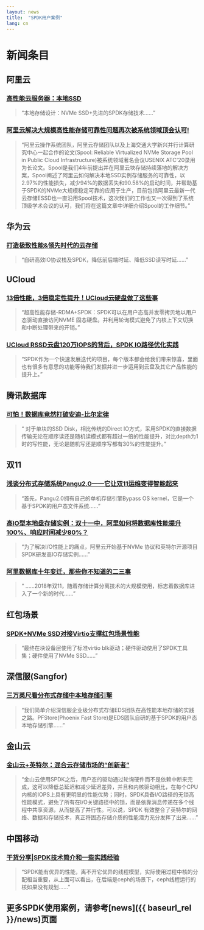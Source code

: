 ```yaml
---
layout: news
title:  "SPDK用户案例"
lang: cn
---
```


# 新闻条目

## 阿里云
### [高性能云服务器：本地SSD](https://promotion.aliyun.com/ntms/act/ecshighperformance.html?open_id=1d8213d3-b437-4596-a88a-d27798942d3a-&open_cid=4703)
> “本地存储设计：NVMe SSD+先进的SPDK存储技术……”

### [阿里云解决大规模高性能存储可靠性问题再次被系统领域顶会认可!](https://mp.weixin.qq.com/s?__biz=MzUxNjE3MTcwMg==&mid=2247484531&idx=1&sn=a2e2403553f35bd95dede1c20008c701&chksm=f9aa36aaceddbfbc2ad61322d1429541c65433f0187cfed43da1abc5b0a74324b7f5e48b6664&mpshare=1&scene=1&srcid=0725GYCQ4umImcE9RTra9b7Q&sharer_sharetime=1595633885692&sharer_shareid=1e1dec1b9475e3734b8e5a5d756cd987&exportkey=A7u3lgJYloOKluHO9Anx%2FlU%3D&pass_ticket=79U82s1g4cln4qPznk2LWHFfonukEua2qL0xjsaXGItU%2F7R8VRtV8ob3jpgdu23g&wx_header=0#rd)
> “阿里云操作系统团队，阿里云存储团队以及上海交通大学新兴并行计算研究中心一起合作的论文(Spool: Reliable Virtualized NVMe Storage Pool in Public Cloud Infrastructure)被系统领域著名会议USENIX ATC'20录用为长论文。Spool是我们4年前提出并在阿里云块存储持续落地的解决方案，Spool阐述了阿里云如何解决本地SSD实例存储服务的可靠性，以2.97%的性能损失，减少94%的数据丢失和90.58%的启动时间，并帮助基于SPDK的NVMe大规模稳定可靠的应用于生产，目前包括阿里云最新一代云存储ESSD也一直沿用Spool技术，这次我们的工作也又一次得到了系统顶级学术会议的认可，我们将在这篇文章中详细介绍Spool的工作细节。”


## 华为云
### [打造极致性能&领先时代的云存储](https://mp.weixin.qq.com/s?__biz=MzU2MDQyODg5OQ==&mid=2247483678&idx=1&sn=1ae7ba94c9a1eb700b281f334349bcdd&chksm=fc096312cb7eea04806cb1a79730c0b20a26be30cc598c9a48984c314e5a6ff9a2883d4548c0&mpshare=1&scene=1&srcid=1011i0o8g9PMom1NJvNc6M1F&pass_ticket=78pFPUJXIj2jXUbDK37gFxL1pHBmmS0LyvDfYau6Um90HlQij9oDVpABPtHWgusn#rd)
> “自研高效IO协议栈及SPDK，降低前后端时延、降低SSD读写时延……”


## UCloud
### [13倍性能，3倍稳定性提升！UCloud云硬盘做了这些事](https://mp.weixin.qq.com/s?__biz=MzUwOTA1NDg4NQ==&mid=2247485279&idx=1&sn=22d544ff61f95bee5d7c31741fa109fe&chksm=f9195d95ce6ed483b630aa82868ec3c673578c916c701f040465d6ad0eb71d56ac527ba5bb4a&mpshare=1&scene=1&srcid=1109eUsfiFQsJuWdHaci4KWL&pass_ticket=M8iA8MZjqSvTO58%2BTEC99yB4Qp%2BWMsiSeWnXZdkmA8%2B93TtihBKMThXsAhUs3e1U#rd)
> “超高性能存储-RDMA+SPDK：SPDK可以在用户态高并发零拷贝地以用户态驱动直接访问NVME 固态硬盘。并利用轮询模式避免了内核上下文切换和中断处理带来的开销。”

### [UCloud RSSD云盘120万IOPS的背后，SPDK IO路径优化实践](https://mp.weixin.qq.com/s?__biz=MzUwOTA1NDg4NQ==&mid=2247485707&idx=1&sn=c6f8e7ebe48a13e7783abc187c588002&chksm=f91953c1ce6edad7c61b267acb0abc1292486ae70cf4883e9f811320f08a596874e12e0f7d72&mpshare=1&scene=1&srcid=0523NZ3tMRR6jvAOYngdBkXB&pass_ticket=wtEIGZYEis9CDCq2bHqr9cZpaldcKOrajkGA0dojARAuGlY%2FloOQcZQ%2FsK0w0KRa#rd)
> “SPDK作为一个快速发展迭代的项目，每个版本都会给我们带来惊喜，里面也有很多有意思的功能等待我们发掘并进一步运用到云盘及其它产品性能的提升上。”

## 腾讯数据库
### [可怕！数据库竟然打破安迪-比尔定律](https://www.cnblogs.com/qcloud1001/p/9087911.html)
> “ 对于单块的SSD Disk，相比传统的Direct IO方式，采用SPDK的直接数据传输无论在顺序读还是随机读模式都有超过一倍的性能提升，对比depth为1时的写性能，无论是随机写还是顺序写都有30%的性能提升。”


## 双11
### [浅谈分布式存储系统Pangu2.0——它让双11运维变得智能起来](https://yq.aliyun.com/articles/291207)
> “首先，Pangu2.0拥有自己的单机存储引擎Bypass OS kernel，它是一个基于SPDK的用户态文件系统……”

### [高IO型本地盘存储实例：双十一中，阿里如何将数据库性能提升100%、响应时间减少80%？](http://www.infoq.com/cn/news/2017/02/IO-ali-data-warehouse)
> “为了解决I/O性能上的痛点，阿里云开始基于NVMe 协议和英特尔开源项目SPDK研发高IO存储实例……”

### [阿里数据库十年变迁，那些你不知道的二三事](https://mp.weixin.qq.com/s?__biz=MzIzOTU0NTQ0MA==&mid=2247488607&idx=1&sn=19e53786933d0c106fa5db842d10ce36&chksm=e9292950de5ea046f0502473454f111a94c8bcf21a83030a5a62466f49abd6653aaaa2f2a0ad&mpshare=1&scene=1&srcid=1204PQWDOwPML9yl7dblk6EV&pass_ticket=M8iA8MZjqSvTO58%2BTEC99yB4Qp%2BWMsiSeWnXZdkmA8%2B93TtihBKMThXsAhUs3e1U#rd)
> “ ……2018年双11，随着存储计算分离技术的大规模使用，标志着数据库进入了一个新的时代……”

## 红包场景
### [SPDK+NVMe SSD对接Virtio支撑红包场景性能](https://mp.weixin.qq.com/s/nP62NpX0NAo4BZhpkAWaQg)
> “最终在块设备层使用了标准virtio blk驱动；硬件驱动使用了SPDK工具集；硬件使用了NVMe SSD……”

## 深信服(Sangfor)
### [三万英尺看分布式存储中本地存储引擎](https://mp.weixin.qq.com/s?__biz=MjM5ODI5Njc2MA==&mid=2655831732&idx=2&sn=2ef2f5b338fc7145d87fe7685d9335aa&chksm=bd748b638a03027558f6925d48fe12ba27aedd5aa749dddad5e40592bf7e79249c144d27a200&mpshare=1&scene=1&srcid=&sharer_sharetime=1590671665398&sharer_shareid=bce63ba0449f498eb13c109c5eaef06d&exportkey=A%2FGUxq5dqdlstzBGYEhU9l0%3D&pass_ticket=QOTscjJWy3u2k7TmQww%2FS9XnYJkCuG109UsYE3PYjmwWTEFMXGD09hVFmSqMD30e#rd)
> “我们简单介绍深信服企业级分布式存储EDS团队在高性能本地存储的实践之路。PFStore(Phoenix Fast Store)是EDS团队自研的基于SPDK的用户态本地存储引擎......”

## 金山云
### [金山云+英特尔：混合云存储市场的“创新者”](https://www.sohu.com/a/418794638_351410)
> “金山云使用SPDK之后，用户态的驱动通过轮询硬件而不是依赖中断来完成，这可以降低总延迟和减少延迟差异，并且和内核驱动相比，在每个CPU内核的IOPS上具有更明显的性能优势；同时，SPDK具备I/O路径的无锁高性能模式，避免了所有在I/O关键路径中的锁，而是依靠消息传递在多个线程中共享资源，从而提高了并行性。可以说，SPDK 有效整合了英特尔的网络、数据和存储技术，真正将固态存储介质的性能潜力充分发挥了出来......”

## 中国移动
### [干货分享|SPDK技术简介和一些实践经验](https://mp.weixin.qq.com/s?__biz=MzIzMzk0MDgxNQ==&mid=2247490879&idx=1&sn=40a0e5cbdd734599fb48eb9c112b3fa7&chksm=e8fcaf1fdf8b2609963fd4b8e9ddc65b4fd715d9df462caf7882a5d5845ef45f618eb0dc8ca1&mpshare=1&scene=1&srcid=1215BOAcuZ7lwU2fVkbm4OAr&sharer_sharetime=1608102337386&sharer_shareid=bce63ba0449f498eb13c109c5eaef06d&exportkey=A%2BQX%2BiRdm%2Bom2sojFFMlT%2B4%3D&pass_ticket=%2BFOpaf%2FRhmSk8QlTrXaIrM3MOdG3DByrpKT3%2F1pvRnoDbSG1NVORPrCDLUjU0PZ8&wx_header=0#rd)
> “SPDK能有优异的性能，离不开它优异的线程模型，实际使用过程中核的分配相当重要，从上面可以看出，在后端是ceph的场景下，ceph线程运行的核如果没有规划......”

## 更多SPDK使用案例，请参考[news]({{ baseurl_rel }}/news)页面
